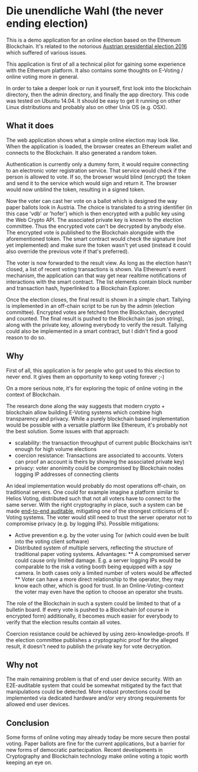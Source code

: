 # Die unendliche Wahl (the never ending election)

This is a demo application for an online election based on the Ethereum Blockchain.
It's related to the notorious [Austrian presidential election 2016](https://en.wikipedia.org/wiki/Austrian_presidential_election,_2016) which suffered of various issues.

This application is first of all a technical pilot for gaining some experience with the Ethereum platform.
It also contains some thoughts on E-Voting / online voting more in general.

In order to take a deeper look or run it yourself, first look into the blockchain directory, then the admin directory, and finally the app directory.
This code was tested on Ubuntu 14.04. It should be easy to get it running on other Linux distributions and probably also on other Unix OS (e.g. OSX).

## What it does

The web application shows what a simple online election may look like.
When the application is loaded, the browser creates an Ethereum wallet and connects to the Blockchain.
It also generated a random token.

Authentication is currently only a dummy form, it would require connecting to an electronic voter registration service.
That service would check if the person is allowed to vote. If so, the browser would blind (encrypt) the token and send it to the service which would sign and return it.
The browser would now unblind the token, resulting in a signed token.

Now the voter can cast her vote on a ballot which is designed the way paper ballots look in Austria.
The choice is translated to a string identifier (in this case 'vdb' or 'hofer') which is then encrypted with a public key using the Web Crypto API.
The associated private key is known to the election committee. Thus the encrypted vote can't be decrypted by anybody else.
The encrypted vote is published to the Blockchain alongside with the aforementioned token.
The smart contract would check the signature (not yet implemented) and make sure the token wasn't yet used (instead it could also override the previous vote if that's preferred).

The voter is now forwarded to the result view. As long as the election hasn't closed, a list of recent voting transactions is shown.
Via Ethereum's event mechanism, the application can that way get near realtime notifications of interactions with the smart contract.
The list elements contain block number and transaction hash, hyperlinked to a Blockchain Explorer.

Once the election closes, the final result is shown in a simple chart.
Tallying is implemented in an off-chain script to be run by the admin (election committee).
Encrypted votes are fetched from the Blockchain, decrypted and counted.
The final result is pushed to the Blockchain (as json string), along with the private key, allowing everybody to verify the result.
Tallying could also be implemented in a smart contract, but I didn't find a good reason to do so.

## Why

First of all, this application is for people who got used to this election to never end. It gives them an opportunity to keep voting forever ;-)

On a more serious note, it's for exploring the topic of online voting in the context of Blockchain.

The research done along the way suggests that modern crypto + blockchain allow building E-Voting systems which combine high transparency and privacy.
While a purely blockchain based implementation would be possible with a versatile platform like Ethereum, it's probably not the best solution.
Some issues with that approach:
* scalability: the transaction throughput of current public Blockchains isn't enough for high volume elections
* coercion resistance: Transactions are associated to accounts. Voters can proof an account is theirs by showing the associated private key)
* privacy: voter anonimity could be compromised by Blockchain nodes logging IP addresses of connecting clients

An ideal implementation would probably do most operations off-chain, on traditional servers.
One could for example imagine a platform similar to Helios Voting, distributed such that not all voters have to connect to the same server.
With the right cryptography in place, such a system can be made [end-to-end auditable](https://en.wikipedia.org/wiki/End-to-end_auditable_voting_systems),
mitigating one of the strongest criticisms of E-Voting systems.
The voter would still need to trust the server operator not to compromise privacy (e.g. by logging IPs). Possible mitigations:
* Active prevention e.g. by the voter using Tor (which could even be built into the voting client software)
* Distributed system of multiple servers, reflecting the structure of traditional paper voting systems. Advantages:
** A compromised server could cause only limited damage. E.g. a server logging IPs would be comparable to the risk a voting booth being equipped with a spy camera. In both cases only a limited number of voters would be affected
** Voter can have a more direct relationship to the operator, they may know each other, which is good for trust. In an Online-Voting-context the voter may even have the option to choose an operator she trusts.

The role of the Blockchain in such a system could be limited to that of a bulletin board.
If every vote is pushed to a Blockchain (of course in encrypted form) additionally, it becomes much easier for everybody to verify that the election results contain all votes.

Coercion resistance could be achieved by using zero-knowledge-proofs.
If the election committee publishes a cryptographic proof for the alleged result, it doesn't need to publish the private key for vote decryption.

## Why not

The main remaining problem is that of end user device security.
With an E2E-auditable system that could be somewhat mitigated by the fact that manipulations could be detected.
More robust protections could be implemented via dedicated hardware and/or very strong requirements for allowed end user devices.

## Conclusion

Some forms of online voting may already today be more secure then postal voting.
Paper ballots are fine for the current applications, but a barrier for new forms of democratic partecipation.
Recent developments in Cryptography and Blockchain technology make online voting a topic worth keeping an eye on.
